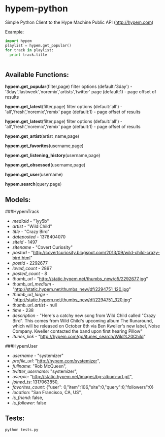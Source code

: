 hypem-python
============

Simple Python Client to the Hype Machine Public API (http://hypem.com)

Example:

```python
import hypem
playlist = hypem.get_popular()
for track in playlist:
  print track.title
  
```


Available Functions:
--------------------

**hypem.get_popular**(filter,page)
  filter options (default:'3day') - '3day','lastweek','noremix','artists','twitter'
  page (default:1) - page offset of results
  
**hypem.get_latest**(filter,page)
  filter options (default:'all') - 'all','fresh','noremix','remix'
  page (default:1) - page offset of results
  
**hypem.get_latest**(filter,page)
  filter options (default:'all') - 'all','fresh','noremix','remix'
  page (default:1) - page offset of results
  
**hypem.get_artist**(artist_name,page)

**hypem.get_favorites**(username,page)

**hypem.get_listening_history**(username,page)

**hypem.get_obsessed**(username,page)

**hypem.get_user**(username)

**hypem.search**(query,page)


Models:
------

###HypemTrack
*	*mediaid* - "1yy5b"
*	*artist* - "Wild Child"
*	*title* - "Crazy Bird"
*	*dateposted* - 1378404070
*	*siteid* - 1497
*	*sitename* - "Covert Curiosity"
*	*posturl* - "http://covertcuriosity.blogspot.com/2013/09/wild-child-crazy-bird.html"
*	*postid* - 2292677
*	*loved_count* - 2897
*	*posted_count* - 8
*	*thumb_url* - "http://static.hypem.net/thumbs_new/c5/2292677.jpg"
*	*thumb_url_medium* - "http://static.hypem.net/thumbs_new/df/2294751_120.jpg"
*	*thumb_url_large* - "http://static.hypem.net/thumbs_new/df/2294751_320.jpg"
*	*thumb_url_artist* - null
*	*time* - 238
*	*description* - "Here's a catchy new song from Wild Child called \"Crazy Bird\". This comes from Wild Child's upcoming album The Runaround, which will be released on October 8th via Ben Kweller's new label, Noise Company. Kweller contacted the band upon first hearing Pillow"	
*	*itunes_link* - "http://hypem.com/go/itunes_search/Wild%20Child"

###HypemUser
*	*username* - "systemizer"
*	*profile_url*: "http://hypem.com/systemizer",
*	*fullname*: "Rob McQueen",
*	*twitter_username*: "systemizer",
*	*userpic*: "http://static.hypem.net/images/bg-album-art.gif",
*	*joined_ts*: 1317063850,
*	*favorites_count*: {"user": 0,"item":106,"site":0,"query":0,"followers":0}
*	*location*: "San Francisco, CA, US",
*	*is_friend*: false,
*	*is_follower*: false


Tests:
------

```
python tests.py
```
